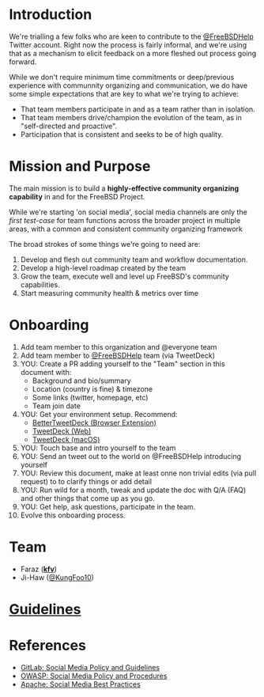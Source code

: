Introduction
============

We're trialling a few folks who are keen to contribute to the
[@FreeBSDHelp](https://twitter.com/FreeBSDHelp) Twitter account. Right now the
process is fairly informal, and we're using that as a mechanism to elicit
feedback on a more fleshed out process going forward.

While we don't require minimum time commitments or deep/previous experience with communnity organizing and communication, we do have
some simple expectations that are key to what we're trying to achieve:

 * That team members participate in and as a team rather than in isolation.
 * That team members drive/champion the evolution of the team, as in "self-directed and proactive".
 * Participation that is consistent and seeks to be of high quality.

Mission and Purpose
===================

The main mission is to build a **highly-effective community organizing capability** in and for the FreeBSD Project.

While we're starting 'on social media', social media channels are only the _first test-case_ for team functions across the broader project in multiple areas, with a common and consistent community organizing framework

The broad strokes of some things we're going to need are:

1. Develop and flesh out community team and workflow documentation.
2. Develop a high-level roadmap created by the team
3. Grow the team, execute well and level up FreeBSD's community capabilities.
4. Start measuring community health & metrics over time

Onboarding
==========

1. Add team member to this organization and @everyone team
2. Add team member to [@FreeBSDHelp](https://twitter.com/FreeBSDHelp) team (via TweetDeck)
3. YOU: Create a PR adding yourself to the "Team" section in this document with:
   * Background and bio/summary
   * Location (country is fine) & timezone
   * Some links (twitter, homepage, etc)
   * Team join date
5. YOU: Get your environment setup. Recommend:
   * [BetterTweetDeck (Browser Extension)](https://better.tw/)
   * [TweetDeck (Web)](https://tweetdeck.twitter.com/)
   * [TweetDeck (macOS)](https://apps.apple.com/us/app/tweetdeck-by-twitter/id485812721)
6. YOU: Touch base and intro yourself to the team
7. YOU: Send an tweet out to the world on @FreeBSDHelp introducing yourself
8. YOU: Review this document, make at least onne non trivial edits (via pull request) to to clarify things or add detail
9. YOU: Run wild for a month, tweak and update the doc with Q/A (FAQ) and other things that come up as you go.
10. YOU: Get help, ask questions, participate in the team.
11. Evolve this onboarding process.

Team
====

 * Faraz ([__kfv__](https://twitter.com/__kfv__)) 
 * Ji-Haw ([@KungFoo10](https://twitter.com/kungfoo10))

# [Guidelines](https://github.com/bsdlabs/community/blob/main/guidelines.md)

 
References
==========

* [GitLab: Social Media Policy and
  Guidelines](https://about.gitlab.com/handbook/marketing/social-media-guidelines/)
* [OWASP: Social Media Policy and
  Procedures](https://owasp.org/www-policy/operational/social-media)
* [Apache: Social Media Best
  Practices](https://www.apache.org/foundation/marks/socialmedia)
